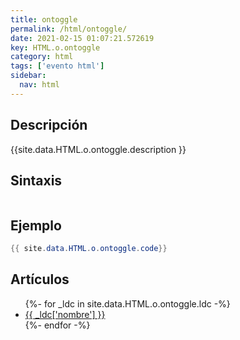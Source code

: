 ```yaml
---
title: ontoggle
permalink: /html/ontoggle/
date: 2021-02-15 01:07:21.572619
key: HTML.o.ontoggle
category: html
tags: ['evento html']
sidebar: 
  nav: html
---
```


## Descripción
{{site.data.HTML.o.ontoggle.description }}

## Sintaxis
~~~html
~~~

## Ejemplo
~~~java
{{ site.data.HTML.o.ontoggle.code}}
~~~

## Artículos
<ul>
{%- for _ldc in site.data.HTML.o.ontoggle.ldc -%}
   <li>
       <a href="{{_ldc['url'] }}">{{ _ldc['nombre'] }}</a>
   </li>
{%- endfor -%}
</ul>
